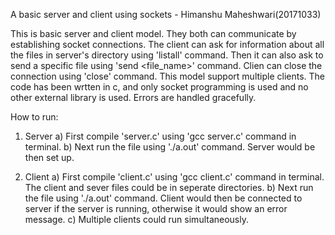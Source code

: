 A basic server and client using sockets
	- Himanshu Maheshwari(20171033)

This is basic server and client model. They both can communicate by establishing socket connections. The client can ask for information about all the files in server's directory using 'listall' command. Then it can also ask to send a specific file using 'send <file_name>' command. Clien can close the connection using 'close' command. This model support multiple clients. The code has been wrtten in c, and only socket programming is used and no other external library is used. Errors are handled gracefully.

How to run:
1) Server
	a) First compile 'server.c' using 'gcc server.c' command in terminal.
	b) Next run the file using './a.out' command. Server would be then set up.

2) Client
	a) First compile 'client.c' using 'gcc client.c' command in terminal. The client and sever files could be in seperate directories.
	b) Next run the file using './a.out' command. Client would then be connected to server if the server is running, otherwise it would show an error message.
	c) Multiple clients could run simultaneously. 
